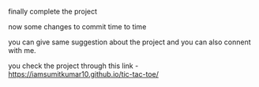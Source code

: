 finally complete the project 

now some changes to commit time to time 

you can give same suggestion about the project and you can also connent with me.


you check the project through this link - https://iamsumitkumar10.github.io/tic-tac-toe/
